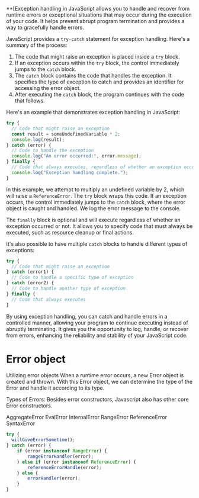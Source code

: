 **[Exception handling in JavaScript allows you to handle and recover from runtime errors or exceptional situations that may occur during the execution of your code. It helps prevent abrupt program termination and provides a way to gracefully handle errors.

JavaScript provides a `try-catch` statement for exception handling. Here's a summary of the process:

1. The code that might raise an exception is placed inside a `try` block.
2. If an exception occurs within the `try` block, the control immediately jumps to the `catch` block.
3. The `catch` block contains the code that handles the exception. It specifies the type of exception to catch and provides an identifier for accessing the error object.
4. After executing the `catch` block, the program continues with the code that follows.

Here's an example that demonstrates exception handling in JavaScript:

```javascript
try {
  // Code that might raise an exception
  const result = someUndefinedVariable * 2;
  console.log(result);
} catch (error) {
  // Code to handle the exception
  console.log("An error occurred:", error.message);
} finally {
  // Code that always executes, regardless of whether an exception occurred or not
  console.log("Exception handling complete.");
}
```

In this example, we attempt to multiply an undefined variable by 2, which will raise a `ReferenceError`. The `try` block wraps this code. If an exception occurs, the control immediately jumps to the `catch` block, where the error object is caught and handled. We log the error message to the console.

The `finally` block is optional and will execute regardless of whether an exception occurred or not. It allows you to specify code that must always be executed, such as resource cleanup or final actions.

It's also possible to have multiple `catch` blocks to handle different types of exceptions:

```javascript
try {
  // Code that might raise an exception
} catch (error1) {
  // Code to handle a specific type of exception
} catch (error2) {
  // Code to handle another type of exception
} finally {
  // Code that always executes
}
```

By using exception handling, you can catch and handle errors in a controlled manner, allowing your program to continue executing instead of abruptly terminating. It gives you the opportunity to log, handle, or recover from errors, enhancing the reliability and stability of your JavaScript code.

# Error object

Utilizing error objects
When a runtime error occurs, a new Error object is created and thrown. With this Error object, we can determine the type of the Error and handle it according to its type.

Types of Errors:
Besides error constructors, Javascript also has other core Error constructors.

AggregateError
EvalError
InternalError
RangeError
ReferenceError
SyntaxError

```javascript
try {
  willGiveErrorSometime();
} catch (error) {
    if (error instanceof RangeError) {
        rangeErrorHandler(error);
    } else if (error instanceof ReferenceError) {
        referenceErrorHandle(error);
    } else {
        errorHandler(error);
    }
}
```